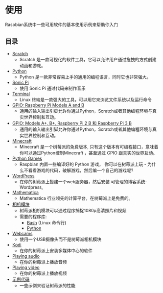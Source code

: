 # 使用

Rasobian系统中一些可用软件的基本使用示例来帮助你入门

## 目录

- [Scratch](scratch/README.md)
    - Scratch 是一款可视化的软件工具，它可以允许用户通过拖拽的方式创建动画和游戏。
- [Python](python/README.md)
    - Python 是一款非常容易上手的通用的编程语言，同时它也非常强大。
- [Sonic Pi](sonic-pi/README.md)
    - 使用 Sonic Pi 通过代码来制作音乐
- [Terminal](terminal/README.md)
    - Linux 终端是一款强大的工具，可以用它来浏览文件系统以及运行命令
- [GPIO: Raspberry Pi Models A and B](gpio/README.md)
    - 通用的输入输出引脚允许你通过Python，Scratch或者其他编程环境与真实世界控制和互动。
- [GPIO: Models A+, B+, Raspberry Pi 2 B 和 Raspberry Pi 3 B](gpio-plus-and-raspi2/README.md)
    - 通用的输入输出引脚允许你通过Python，Scratch或者其他编程环境与真实世界控制和互动。
- [Minecraft](minecraft/README.md)
    - Minecraft 是一个树莓派的免费版本, 只有这个版本有可编程接口，意味着你可以通过Python控制Minecraft ，甚至通过 GPIO 跟真实的世界互动。
- [Python Games](python-games/README.md)
    - Raspbian 内置一些编译好的 Python 游戏， 你可以在树莓派上玩 - 为什么不看看游戏的代码，破解游戏，然后编一个自己的游戏呢?
- [WordPress](wordpress/README.md)
    - 在你的树莓派上搭建一个web服务器，然后安装 可管理的博客系统-Wordpress,
- [Mathematica](mathematica/README.md)
    - Mathematica 行业领先的计算平台，在树莓派上是免费的。
- [相机模块](camera/README.md)
    - 树莓派相机模块可以通过程序捕捉1080p高清照片和视频
    - 需要的程序库:
        - [Bash](camera/raspicam/README.md) (Linux 命令行)
        - [Python](camera/python/README.md)
- [Webcams](webcams/README.md)
    - 使用一个USB摄像头而不是树莓派相机模块
- [Kodi](kodi/README.md)
    - 在你的树莓派上安装多媒体中心的软件
- [Playing audio](audio/README.md)
    - 在你的树莓派上播放音频
- [Playing video](video/README.md)
    - 在你的树莓派上播放视频
- [示例代码](demos/README.md)
    - 一些示例来验证树莓派的性能
